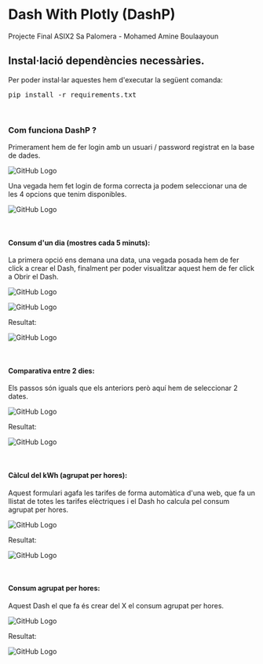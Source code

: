 # Dash With Plotly (DashP)
Projecte Final ASIX2 Sa Palomera - Mohamed Amine Boulaayoun

## Instal·lació dependències necessàries.
Per poder instal·lar aquestes hem d'executar la següent comanda:

<pre>pip install -r requirements.txt</pre>

<br/>

### Com funciona DashP ?

Primerament hem de fer login amb un usuari / password registrat en la base de dades.

![GitHub Logo](/img/1.PNG)

Una vegada hem fet login de forma correcta ja podem seleccionar una de les 4 opcions que tenim disponibles.

![GitHub Logo](/img/2.PNG)

<br/>

#### Consum d'un dia (mostres cada 5 minuts):

La primera opció ens demana una data, una vegada posada hem de fer click a crear el Dash, finalment per poder visualitzar aquest hem de fer click a Obrir el Dash.

![GitHub Logo](/img/3.PNG)

![GitHub Logo](/img/4.PNG)

Resultat:

![GitHub Logo](/img/5.PNG)

<br/>


#### Comparativa entre 2 dies:

Els passos són iguals que els anteriors però aquí hem de seleccionar 2 dates.

![GitHub Logo](/img/6.PNG)

Resultat:

![GitHub Logo](/img/7.PNG)


<br/>


#### Càlcul del kWh (agrupat per hores):

Aquest formulari agafa les tarifes de forma automàtica d'una web, que fa un llistat de totes les tarifes elèctriques i el Dash ho calcula pel consum agrupat per hores.


![GitHub Logo](/img/8.PNG)


Resultat:

![GitHub Logo](/img/9.PNG)


<br/>


#### Consum agrupat per hores:

Aquest Dash el que fa és crear del X el consum agrupat per hores.

![GitHub Logo](/img/11.PNG)


Resultat:

![GitHub Logo](/img/10.PNG)


